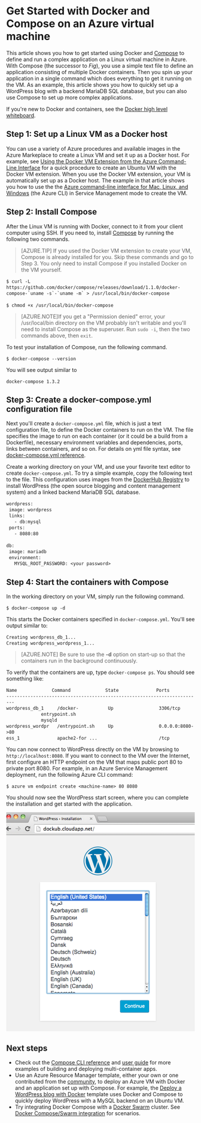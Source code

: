 <properties
   pageTitle="Get Started with Docker and Compose on an Azure virtual machine"
   description="Quick introduction to working with Compose and Docker on Azure"
   services="virtual-machines"
   documentationCenter=""
   authors="dlepow"
   manager="timlt"
   editor=""/>

<tags
   ms.service="virtual-machines"
   ms.date="08/07/2015"
   wacn.date=""/>

# Get Started with Docker and Compose on an Azure virtual machine

This article shows you how to get started using Docker and [Compose](http://github.com/docker/compose) to define and run a complex application on a Linux virtual machine in Azure. With Compose (the successor to *Fig*), you use a simple text file to define an application consisting of multiple Docker containers. Then you spin up your application in a single command which does everything to get it running on the VM. As an example, this article shows you how to quickly set up a WordPress blog with a backend MariaDB SQL database, but you can also use Compose to set up more complex applications.

If you're new to Docker and containers, see the [Docker high level whiteboard](/documentation/videos/docker-high-level-whiteboard/).

## Step 1: Set up a Linux VM as a Docker host

You can use a variety of Azure procedures and available images in the Azure Markeplace to create a Linux VM and set it up as a Docker host. For example, see [Using the Docker VM Extension from the Azure Command-Line Interface](/documentation/articles/virtual-machines-docker-with-xplat-cli) for a quick procedure to create an Ubuntu VM with the Docker VM extension. When you use the Docker VM extension, your VM is automatically set up as a Docker host. The example in that article shows you how to use the the [Azure command-line interface for Mac, Linux, and Windows](/documentation/articles/xplat-cli.md) (the Azure CLI) in Service Management mode to create the VM.

## Step 2: Install Compose

After the Linux VM is running with Docker, connect to it from your client computer using SSH. If you need to, install [Compose](https://github.com/docker/compose/blob/882dc673ce84b0b29cd59b6815cb93f74a6c4134/docs/install.md) by running the following two commands.

>[AZURE.TIP] If you used the Docker VM extension to create your VM, Compose is already installed for you. Skip these commands and go to Step 3. You only need to install Compose if you installed Docker on the VM yourself.

```
$ curl -L https://github.com/docker/compose/releases/download/1.1.0/docker-compose-`uname -s`-`uname -m` > /usr/local/bin/docker-compose

$ chmod +x /usr/local/bin/docker-compose
```
>[AZURE.NOTE]If you get a "Permission denied" error, your /usr/local/bin directory on the VM probably isn't writable and you'll need to install Compose as the superuser. Run `sudo -i`, then the two commands above, then `exit`.

To test your installation of Compose, run the following command.

```
$ docker-compose --version
```

You will see output similar to
```
docker-compose 1.3.2
```


## Step 3: Create a docker-compose.yml configuration file

Next you'll create a `docker-compose.yml` file, which is just a text configuration file, to define the Docker containers to run on the VM.  The file specifies the image to run on each container (or it could be a build from a Dockerfile), necessary environment variables and dependencies, ports, links between containers, and so on. For details on yml file syntax, see [docker-compose.yml reference](http://docs.docker.com/compose/yml/).

Create a working directory on your VM, and use your favorite text editor to create `docker-compose.yml`. To try a simple example, copy the following text to the file. This configuration uses images from the [DockerHub Registry](https://registry.hub.docker.com/_/wordpress/) to install WordPress (the open source blogging and content management system) and a linked backend MariaDB SQL database.

 ```
 wordpress:
  image: wordpress
  links:
    - db:mysql
  ports:
    - 8080:80

db:
  image: mariadb
  environment:
    MYSQL_ROOT_PASSWORD: <your password>

```

## Step 4: Start the containers with Compose

In the working directory on your VM, simply run the following command.

```
$ docker-compose up -d

```

This starts the Docker containers specified in `docker-compose.yml`. You'll see output similar to:

```
Creating wordpress_db_1...
Creating wordpress_wordpress_1...
```

>[AZURE.NOTE] Be sure to use the **-d** option on start-up so that the containers run in the background continuously.

To verify that the containers are up, type `docker-compose ps`. You should see something like:

```
Name             Command             State              Ports
-------------------------------------------------------------------------
wordpress_db_1     /docker-           Up                 3306/tcp
             entrypoint.sh
             mysqld
wordpress_wordpr   /entrypoint.sh     Up                 0.0.0.0:8080->80
ess_1              apache2-for ...                       /tcp
```

You can now connect to WordPress directly on the VM by browsing to `http://localhost:8080`. If you want to connect to the VM over the Internet, first configure an HTTP endpoint on the VM that maps public port 80 to private port 8080. For example, in an Azure Service Management deployment, run the following Azure CLI command:

```
$ azure vm endpoint create <machine-name> 80 8080

```

You should now see the WordPress start screen, where you can complete the installation and get started with the application.

![WordPress start screen][wordpress_start]


## Next steps

* Check out the [Compose CLI reference](http://docs.docker.com/compose/cli/) and [user guide](http://docs.docker.com/compose/) for more examples of building and deploying multi-container apps.
* Use an Azure Resource Manager template, either your own or one contributed from the [community](/documentation/templates/), to deploy an Azure VM with Docker and an application set up with Compose. For example, the [Deploy a WordPress blog with Docker](/documentation/templates/docker-wordpress-mysql/) template uses Docker and Compose to quickly deploy WordPress with a MySQL backend on an Ubuntu VM.
* Try integrating Docker Compose with a [Docker Swarm](/documentation/articles/virtual-machines-docker-swarm) cluster. See
[Docker Compose/Swarm integration](https://github.com/docker/compose/blob/master/SWARM.md) for scenarios.

<!--Image references-->

[wordpress_start]: ./media/virtual-machines-docker-compose-quickstart/WordPress.png
